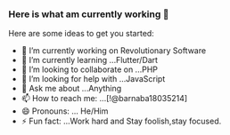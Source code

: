 ### Here is what am currently working  👋


Here are some ideas to get you started:

- 🔭 I’m currently working on Revolutionary Software
- 🌱 I’m currently learning ...Flutter/Dart
- 👯 I’m looking to collaborate on ...PHP
- 🤔 I’m looking for help with ...JavaScript
- 💬 Ask me about ...Anything
- 📫 How to reach me: ...[!@barnaba18035214]
- 😄 Pronouns: ... He/Him
- ⚡ Fun fact: ...Work hard and Stay foolish,stay focused.
